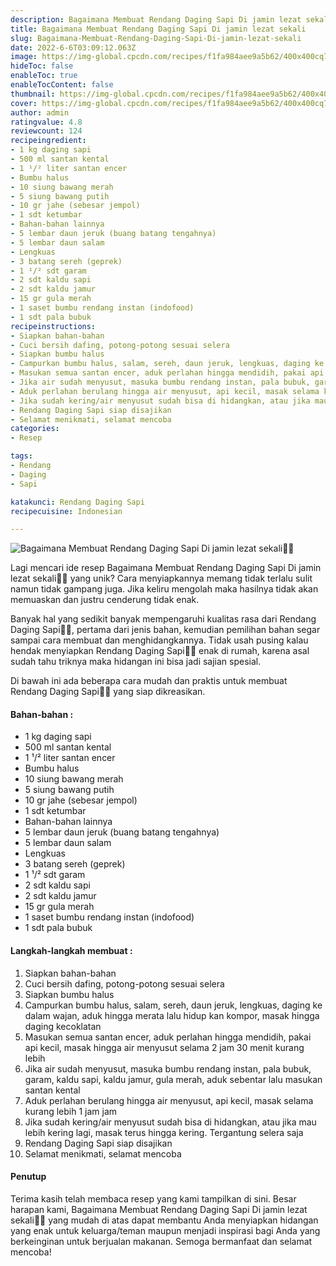 ```yaml
---
description: Bagaimana Membuat Rendang Daging Sapi Di jamin lezat sekali"
title: Bagaimana Membuat Rendang Daging Sapi Di jamin lezat sekali
slug: Bagaimana-Membuat-Rendang-Daging-Sapi-Di-jamin-lezat-sekali
date: 2022-6-6T03:09:12.063Z
image: https://img-global.cpcdn.com/recipes/f1fa984aee9a5b62/400x400cq70/photo.jpg
hideToc: false
enableToc: true
enableTocContent: false
thumbnail: https://img-global.cpcdn.com/recipes/f1fa984aee9a5b62/400x400cq70/photo.jpg
cover: https://img-global.cpcdn.com/recipes/f1fa984aee9a5b62/400x400cq70/photo.jpg
author: admin
ratingvalue: 4.8
reviewcount: 124
recipeingredient:
- 1 kg daging sapi
- 500 ml santan kental
- 1 ¹/² liter santan encer
- Bumbu halus
- 10 siung bawang merah
- 5 siung bawang putih
- 10 gr jahe (sebesar jempol)
- 1 sdt ketumbar
- Bahan-bahan lainnya
- 5 lembar daun jeruk (buang batang tengahnya)
- 5 lembar daun salam
- Lengkuas
- 3 batang sereh (geprek)
- 1 ¹/² sdt garam
- 2 sdt kaldu sapi
- 2 sdt kaldu jamur
- 15 gr gula merah
- 1 saset bumbu rendang instan (indofood)
- 1 sdt pala bubuk
recipeinstructions:
- Siapkan bahan-bahan
- Cuci bersih dafing, potong-potong sesuai selera
- Siapkan bumbu halus
- Campurkan bumbu halus, salam, sereh, daun jeruk, lengkuas, daging ke dalam wajan, aduk hingga merata lalu hidup kan kompor, masak hingga daging kecoklatan
- Masukan semua santan encer, aduk perlahan hingga mendidih, pakai api kecil, masak hingga air menyusut selama 2 jam 30 menit kurang lebih
- Jika air sudah menyusut, masuka bumbu rendang instan, pala bubuk, garam, kaldu sapi, kaldu jamur, gula merah, aduk sebentar lalu masukan santan kental
- Aduk perlahan berulang hingga air menyusut, api kecil, masak selama kurang lebih 1 jam jam
- Jika sudah kering/air menyusut sudah bisa di hidangkan, atau jika mau lebih kering lagi, masak terus hingga kering. Tergantung selera saja
- Rendang Daging Sapi siap disajikan
- Selamat menikmati, selamat mencoba
categories:
- Resep

tags:
- Rendang
- Daging
- Sapi

katakunci: Rendang Daging Sapi
recipecuisine: Indonesian

---
```


![Bagaimana Membuat Rendang Daging Sapi Di jamin lezat sekali👩‍🍳](https://img-global.cpcdn.com/recipes/f1fa984aee9a5b62/400x400cq70/photo.jpg)

Lagi mencari ide resep Bagaimana Membuat Rendang Daging Sapi Di jamin lezat sekali👩‍🍳 yang unik? Cara menyiapkannya memang tidak terlalu sulit namun tidak gampang juga. Jika keliru mengolah maka hasilnya tidak akan memuaskan dan justru cenderung tidak enak.

Banyak hal yang sedikit banyak mempengaruhi kualitas rasa dari Rendang Daging Sapi👩‍🍳, pertama dari jenis bahan, kemudian pemilihan bahan segar sampai cara membuat dan menghidangkannya. Tidak usah pusing kalau hendak menyiapkan Rendang Daging Sapi👩‍🍳 enak di rumah, karena asal sudah tahu triknya maka hidangan ini bisa jadi sajian spesial.

Di bawah ini ada beberapa cara mudah dan praktis untuk membuat Rendang Daging Sapi👩‍🍳 yang siap dikreasikan.

<!--inarticleads1-->

#### Bahan-bahan :

- 1 kg daging sapi
- 500 ml santan kental
- 1 ¹/² liter santan encer
- Bumbu halus
- 10 siung bawang merah
- 5 siung bawang putih
- 10 gr jahe (sebesar jempol)
- 1 sdt ketumbar
- Bahan-bahan lainnya
- 5 lembar daun jeruk (buang batang tengahnya)
- 5 lembar daun salam
- Lengkuas
- 3 batang sereh (geprek)
- 1 ¹/² sdt garam
- 2 sdt kaldu sapi
- 2 sdt kaldu jamur
- 15 gr gula merah
- 1 saset bumbu rendang instan (indofood)
- 1 sdt pala bubuk

<!--inarticleads2-->

#### Langkah-langkah membuat :

1. Siapkan bahan-bahan
1. Cuci bersih dafing, potong-potong sesuai selera
1. Siapkan bumbu halus
1. Campurkan bumbu halus, salam, sereh, daun jeruk, lengkuas, daging ke dalam wajan, aduk hingga merata lalu hidup kan kompor, masak hingga daging kecoklatan
1. Masukan semua santan encer, aduk perlahan hingga mendidih, pakai api kecil, masak hingga air menyusut selama 2 jam 30 menit kurang lebih
1. Jika air sudah menyusut, masuka bumbu rendang instan, pala bubuk, garam, kaldu sapi, kaldu jamur, gula merah, aduk sebentar lalu masukan santan kental
1. Aduk perlahan berulang hingga air menyusut, api kecil, masak selama kurang lebih 1 jam jam
1. Jika sudah kering/air menyusut sudah bisa di hidangkan, atau jika mau lebih kering lagi, masak terus hingga kering. Tergantung selera saja
1. Rendang Daging Sapi siap disajikan
1. Selamat menikmati, selamat mencoba

#### Penutup

Terima kasih telah membaca resep yang kami tampilkan di sini. Besar harapan kami, Bagaimana Membuat Rendang Daging Sapi Di jamin lezat sekali👩‍🍳 yang mudah di atas dapat membantu Anda menyiapkan hidangan yang enak untuk keluarga/teman maupun menjadi inspirasi bagi Anda yang berkeinginan untuk berjualan makanan. Semoga bermanfaat dan selamat mencoba!